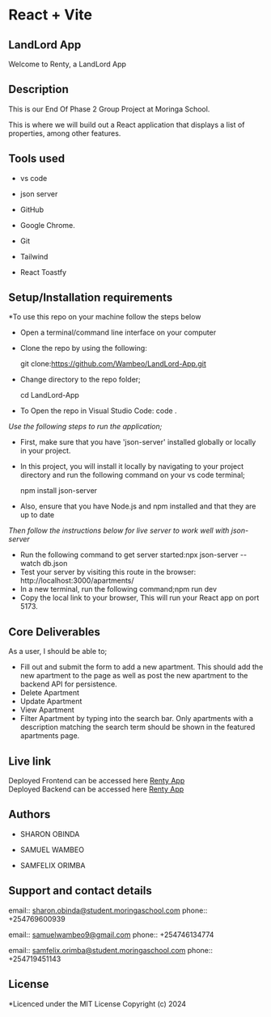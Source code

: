 # React + Vite
## LandLord App
Welcome to Renty, a LandLord App

## Description
This is our End Of Phase 2 Group Project at Moringa School.

This is where we will build out a React application that displays a list of properties, among other features.

## Tools used

- vs code

- json server

- GitHub

- Google Chrome.

- Git

- Tailwind

- React Toastfy

## Setup/Installation requirements

*To use this repo on your machine follow the steps below

- Open a terminal/command line interface on your computer

- Clone the repo by using the following:

   git clone:https://github.com/Wambeo/LandLord-App.git

- Change directory to the repo folder;

  cd LandLord-App

- To Open the repo in Visual Studio Code: code .

*Use the following steps to run the application;*

- First, make sure that you have 'json-server' installed globally or locally in your project.

- In this project, you will install it locally by navigating to your project directory and run the following command on your vs code terminal;

  npm install json-server

- Also, ensure that you have Node.js and npm installed and that they are up to date

*Then follow the instructions below for live server to work well with json-server​*

- Run the following command to get server started:​npx json-server --watch db.json
- Test your server by visiting this route in the browser: http://localhost:3000/apartments/
- In a new terminal, run the following command;npm run dev
- Copy the local link to your browser, This will run your React app on port 5173.

## Core Deliverables

As a user, I should be able to;

- Fill out and submit the form to add a new apartment. This should add the new apartment to the page as well as post   the new apartment to the backend API for persistence.
- Delete Apartment
- Update Apartment
- View Apartment
- Filter Apartment by typing into the search bar. Only apartments with a description matching the search term should be shown in the featured apartments page.

## Live link
Deployed Frontend can be accessed here [Renty App](https://wambeo.github.io/Polls-App/)  
Deployed Backend can be accessed here [Renty App](https://polls-app-0v6e.onrender.com/)  

## Authors

- SHARON OBINDA

- SAMUEL WAMBEO

- SAMFELIX ORIMBA

## Support and contact details

email:: sharon.obinda@student.moringaschool.com
phone:: +254769600939

email:: samuelwambeo9@gmail.com
phone:: +254746134774

email:: samfelix.orimba@student.moringaschool.com
phone:: +254719451143

## License

*Licenced under the MIT License Copyright (c) 2024
